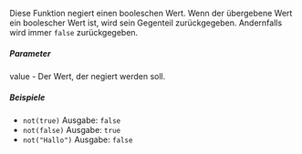 Diese Funktion negiert einen booleschen Wert. Wenn der übergebene Wert ein boolescher Wert ist, wird sein Gegenteil zurückgegeben. Andernfalls wird immer `false` zurückgegeben.

##### Parameter
value - Der Wert, der negiert werden soll.

##### Beispiele
* `not(true)` Ausgabe: `false`
* `not(false)` Ausgabe: `true`
* `not("Hallo")` Ausgabe: `false` 

